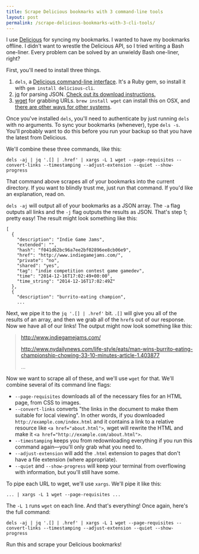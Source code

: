 ```yaml
---
title: Scrape Delicious bookmarks with 3 command-line tools
layout: post
permalink: /scrape-delicious-bookmarks-with-3-cli-tools/
---
```

I use [Delicious](https://delicious.com/) for syncing my bookmarks. I wanted to have my bookmarks offline. I didn't want to wrestle the Delicious API, so I tried writing a Bash one-liner. Every problem can be solved by an unwieldy Bash one-liner, right?

First, you'll need to install three things.

1. `dels`, a [Delicious command-line interface](https://github.com/epitron/delicious-cli). It's a Ruby gem, so install it with `gem install delicious-cli`.
1. [jq](https://stedolan.github.io/jq/) for parsing JSON. [Check out its download instructions.](https://stedolan.github.io/jq/download/)
1. [wget](https://www.gnu.org/software/wget/) for grabbing URLs. `brew install wget` can install this on OSX, and [there are other ways for other systems](http://wget.addictivecode.org/FrequentlyAskedQuestions#download).

Once you've installed `dels`, you'll need to authenticate by just running `dels` with no arguments. To sync your bookmarks (whenever), type `dels -s`. You'll probably want to do this before you run your backup so that you have the latest from Delicious.

We'll combine these three commands, like this:

    dels -aj | jq '.[] | .href' | xargs -L 1 wget --page-requisites --convert-links --timestamping --adjust-extension --quiet --show-progress

That command above scrapes all of your bookmarks into the current directory. If you want to blindly trust me, just run that command. If you'd like an explanation, read on.

`dels -aj` will output all of your bookmarks as a JSON array. The `-a` flag outputs all links and the `-j` flag outputs the results as JSON. That's step 1; pretty easy! The result might look something like this:

```
[
  {
    "description": "Indie Game Jams",
    "extended": "",
    "hash": "f041d62bc96a7ee2bf02896ee8cb06e9",
    "href": "http://www.indiegamejams.com/",
    "private": "no",
    "shared": "yes",
    "tag": "indie competition contest game gamedev",
    "time": "2014-12-16T17:02:49+00:00",
    "time_string": "2014-12-16T17:02:49Z"
  },
  {
    "description": "burrito-eating champion",
    ...
```

Next, we pipe it to the `jq '.[] | .href'` bit. `.[]` will give you all of the results of an array, and then we grab all of the `href`s out of our response. Now we have all of our links! The output might now look something like this:

> http://www.indiegamejams.com/
>
> http://www.nydailynews.com/life-style/eats/man-wins-burrito-eating-championship-chowing-33-10-minutes-article-1.403877
>
> ...

Now we want to scrape all of these, and we'll use `wget` for that. We'll combine several of its command line flags:

- `--page-requisites` downloads all of the necessary files for an HTML page, from CSS to images.
- `--convert-links` converts "the links in the document to make them suitable for local viewing". In other words, if you downloaded `http://example.com/index.html` and it contains a link to a relative resource like `<a href="about.html">`, wget will rewrite the HTML and make it `<a href="http://example.com/about.html">`.
- `--timestamping` keeps you from redownloading everything if you run this command again—you'll only grab what you need to.
- `--adjust-extension` will add the `.html` extension to pages that don't have a file extension (where appropriate).
- `--quiet` and `--show-progress` will keep your terminal from overflowing with information, but you'll still have some.

To pipe each URL to wget, we'll use `xargs`. We'll pipe it like this:

    ... | xargs -L 1 wget --page-requisites ...

The `-L 1` runs `wget` on each line. And that's everything! Once again, here's the full command:

    dels -aj | jq '.[] | .href' | xargs -L 1 wget --page-requisites --convert-links --timestamping --adjust-extension --quiet --show-progress

Run this and scrape your Delicious bookmarks!
